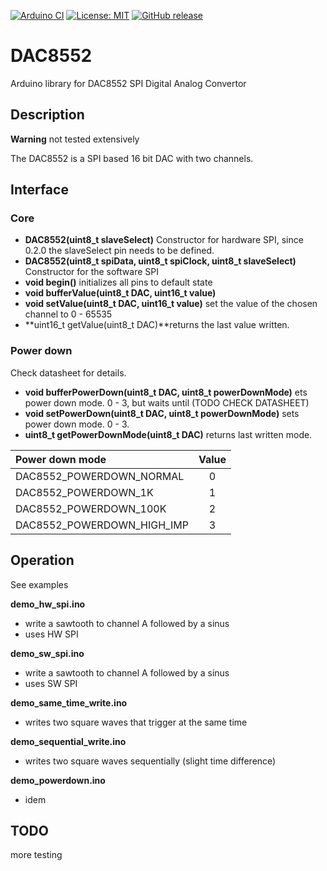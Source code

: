 
[![Arduino CI](https://github.com/RobTillaart/DAC8552/workflows/Arduino%20CI/badge.svg)](https://github.com/marketplace/actions/arduino_ci)
[![License: MIT](https://img.shields.io/badge/license-MIT-green.svg)](https://github.com/RobTillaart/DAC8552/blob/master/LICENSE)
[![GitHub release](https://img.shields.io/github/release/RobTillaart/DAC8552.svg?maxAge=3600)](https://github.com/RobTillaart/DAC8552/releases)


# DAC8552

Arduino library for DAC8552 SPI Digital Analog Convertor

## Description

**Warning** not tested extensively

The DAC8552 is a SPI based 16 bit DAC with two channels.

## Interface

### Core

- **DAC8552(uint8_t slaveSelect)** Constructor for hardware SPI,
since 0.2.0 the slaveSelect pin needs to be defined.
- **DAC8552(uint8_t spiData, uint8_t spiClock, uint8_t slaveSelect)** Constructor for the software SPI
- **void begin()** initializes all pins to default state
- **void bufferValue(uint8_t DAC, uint16_t value)**
- **void setValue(uint8_t DAC, uint16_t value)** set the value of the chosen channel to 0 - 65535
- **uint16_t getValue(uint8_t DAC)**returns the last value written.

### Power down

Check datasheet for details.

- **void bufferPowerDown(uint8_t DAC, uint8_t powerDownMode)** ets power down mode. 0 - 3, 
but waits until (TODO CHECK DATASHEET)
- **void setPowerDown(uint8_t DAC, uint8_t powerDownMode)** sets power down mode. 0 - 3.
- **uint8_t getPowerDownMode(uint8_t DAC)** returns last written mode.

| Power down mode         | Value |
|:------------------------|:-----:|
| DAC8552_POWERDOWN_NORMAL   | 0 |
| DAC8552_POWERDOWN_1K       | 1 |
| DAC8552_POWERDOWN_100K     | 2 |
| DAC8552_POWERDOWN_HIGH_IMP | 3 |


## Operation

See examples

**demo_hw_spi.ino**
- write a sawtooth to channel A followed by a sinus 
- uses HW SPI

**demo_sw_spi.ino**
- write a sawtooth to channel A followed by a sinus 
- uses SW SPI

**demo_same_time_write.ino**
- writes two square waves that trigger at the same time

**demo_sequential_write.ino**
- writes two square waves sequentially (slight time difference)

**demo_powerdown.ino**
- idem

## TODO

more testing
